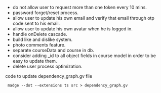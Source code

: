 - do not allow user to request more than one token every 10 mins.
- password forget/reset process.
- allow user to update his own email and verify that email through otp code sent to his email.
- allow user to update his own avatar when he is logged in.
- handle onDelete cascade.
- build like and dislike system.
- photo comments feature.
- separate courseData and course in db.
- consider adding \_id to all object fields in course model in order to be easy to update them.
- delete user process optimization.

code to update dependency_graph.gv file

```
 madge --dot --extensions ts src > dependency_graph.gv
```
